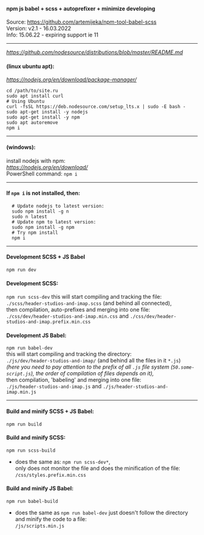 #### npm js babel + scss + autoprefixer + minimize developing   
Source: https://github.com/artemijeka/npm-tool-babel-scss   
Version: v2.1 - 16.03.2022   
Info: 15.06.22 - expiring support ie 11

---

*https://github.com/nodesource/distributions/blob/master/README.md*
#### (linux ubuntu apt):  
*https://nodejs.org/en/download/package-manager/*
```
cd /path/to/site.ru   
sudo apt install curl 
# Using Ubuntu 
curl -fsSL https://deb.nodesource.com/setup_lts.x | sudo -E bash -
sudo apt-get install -y nodejs 
sudo apt-get install -y npm 
sudo apt autoremove 
npm i 
```
---

#### (windows):   
install nodejs with npm:  
*https://nodejs.org/en/download/*  
PowerShell command:
`npm i`  

---

#### If `npm i` is not installed, then:
```
  # Update nodejs to latest version:
  sudo npm install -g n
  sudo n latest
  # Update npm to latest version:
  sudo npm install -g npm
  # Try npm install
  npm i
```
---

#### Development SCSS + JS Babel
`npm run dev`

#### Development SCSS:  
`npm run scss-dev` 
this will start compiling and tracking the file:   
`./scss/header-studios-and-imap.scss` (and behind all connected),  
then compilation, auto-prefixes and merging into one file:  
`./css/dev/header-studios-and-imap.min.css`  and
`./css/dev/header-studios-and-imap.prefix.min.css`

#### Development JS Babel:  
`npm run babel-dev`  
this will start compiling and tracking the directory:  
`./js/dev/header-studios-and-imap/` (and behind all the files in it `*.js`)  
*(here you need to pay attention to the prefix of all `.js` file system (`50.some-script.js`), the order of compilation of files depends on it),*   
then compilation, 'babeling' and merging into one file:  
`./js/header-studios-and-imap.js` and
`./js/header-studios-and-imap.min.js`

---

#### Build and minify SCSS + JS Babel:  
`npm run build`   

#### Build and minify SCSS:  
`npm run scss-build`  
- does the same as: `npm run scss-dev*`,  
only does not monitor the file and does the minification of the file:  
`/css/styles.prefix.min.css`  



#### Build and minify JS Babel:           
  `npm run babel-build`        
  - does the same as `npm run babel-dev`
  just doesn't follow the directory and minify the code to a file:  
    `/js/scripts.min.js`  

